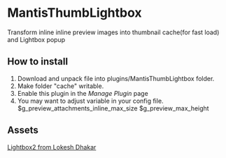 # MantisThumbLightbox
Transform inline inline preview images into thumbnail cache(for fast load) and Lightbox popup

## How to install

 1. Download and unpack file into plugins/MantisThumbLightbox folder.
 2. Make folder "cache" writable.
 3. Enable this plugin in the *Manage Plugin* page
 4. You may want to adjust variable in your config file.
    $g_preview_attachments_inline_max_size
    $g_preview_max_height

## Assets

[Lightbox2 from Lokesh Dhakar](https://github.com/lokesh/lightbox2/)
